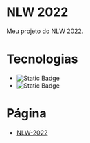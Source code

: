 # NLW 2022
Meu projeto do NLW 2022.

# Tecnologias
 - ![Static Badge](https://img.shields.io/badge/html-e34c26)
 - ![Static Badge](https://img.shields.io/badge/css-264de4)
#

# Página

* [NLW-2022](https://igoredu-silva.github.io/NLW-2022/)
